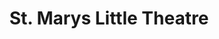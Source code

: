 ---
title: St. Marys Little Theatre
layout: theatres
image: St_Marys_Little_Theatre.webp
image_credit:
image_alt:
image_caption:
details:
    Founded: 
    Address: |
      1000 Osborne Street
      St. Marys, GA
    Website: 
    Facebook: StMarysLittleTheatre
    Twitter: 
    Instagram: 
    LinkedIn: 
    Phone: 1-954-290-9873
---